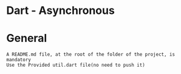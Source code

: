 # Dart - Asynchronous
# General

    A README.md file, at the root of the folder of the project, is mandatory
    Use the Provided util.dart file(no need to push it)
